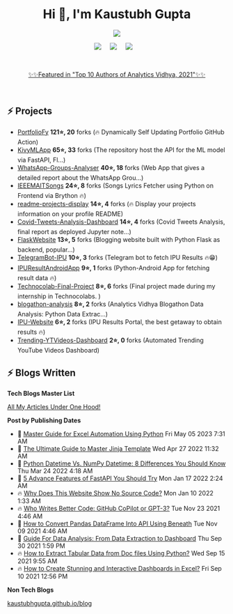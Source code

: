 <h1 align="center">Hi 👋, I'm Kaustubh Gupta</h1>
<p align="center">
<img src="https://github-readme-stats.vercel.app/api?username=kaustubhgupta&show_icons=true&theme=dark&count_private=true&include_all_commits=true&custom_title=Kaustubh%27s%20Stats">
</p>

<p align="center">
  <a target="_blank" href="https://www.linkedin.com/in/kaustubh-gupta"><img src="https://img.shields.io/badge/LinkedIn-0077B5?style=for-the-badge&logo=linkedin&logoColor=white" /></a>&nbsp;&nbsp;&nbsp;&nbsp;
  <a target="_blank" href="https://twitter.com/Kaustubh1828"><img src="https://img.shields.io/badge/Twitter-1DA1F2?style=for-the-badge&logo=twitter&logoColor=white" /></a>&nbsp;&nbsp;&nbsp;&nbsp;
     <a href="https://medium.com/@kaustubhgupta1828"><img src="https://img.shields.io/badge/Medium-12100E?style=for-the-badge&logo=medium&logoColor=white" /></a>&nbsp;&nbsp;&nbsp;&nbsp;
</p>
<br>
<p align="center">
  <a href="https://www.analyticsvidhya.com/blog/2021/12/top-data-science-guest-authors-of-2021/">✨✨Featured in "Top 10 Authors of Analytics Vidhya, 2021"✨✨</a>
</p>
<br>

## ⚡ Projects
<!-- PROJECTS START -->
* [PortfolioFy](https://github.com/kaustubhgupta/PortfolioFy) **121⭐, 20** forks (🔥 Dynamically Self Updating Portfolio GitHub Action) 
* [KivyMLApp](https://github.com/kaustubhgupta/KivyMLApp) **65⭐, 33** forks (The repository host the API for the ML model via FastAPI, Fl...) 
* [WhatsApp-Groups-Analyser](https://github.com/kaustubhgupta/WhatsApp-Groups-Analyser) **40⭐, 18** forks (Web App that gives a detailed report about the WhatsApp Grou...) 
* [IEEEMAITSongs](https://github.com/kaustubhgupta/IEEEMAITSongs) **24⭐, 8** forks (Songs Lyrics Fetcher using Python on Frontend via Brython 🔥) 
* [readme-projects-display](https://github.com/kaustubhgupta/readme-projects-display) **14⭐, 4** forks (🔥 Display your projects information on your profile README) 
* [Covid-Tweets-Analysis-Dashboard](https://github.com/kaustubhgupta/Covid-Tweets-Analysis-Dashboard) **14⭐, 4** forks (Covid Tweets Analysis, final report as deployed Jupyter note...) 
* [FlaskWebsite](https://github.com/kaustubhgupta/FlaskWebsite) **13⭐, 5** forks (Blogging website built with Python Flask as backend, popular...) 
* [TelegramBot-IPU](https://github.com/kaustubhgupta/TelegramBot-IPU) **10⭐, 3** forks (Telegram bot to fetch IPU Results 🔥😁) 
* [IPUResultAndroidApp](https://github.com/kaustubhgupta/IPUResultAndroidApp) **9⭐, 1** forks (Python-Android App for fetching result data 🔥) 
* [Technocolab-Final-Project](https://github.com/kaustubhgupta/Technocolab-Final-Project) **8⭐, 6** forks (Final project made during my internship in Technocolabs. ) 
* [blogathon-analysis](https://github.com/kaustubhgupta/blogathon-analysis) **8⭐, 2** forks (Analytics Vidhya Blogathon Data Analysis: Python Data Extrac...) 
* [IPU-Website](https://github.com/kaustubhgupta/IPU-Website) **6⭐, 2** forks (IPU Results Portal, the best getaway to obtain results 🔥) 
* [Trending-YTVideos-Dashboard](https://github.com/kaustubhgupta/Trending-YTVideos-Dashboard) **2⭐, 0** forks (Automated Trending YouTube Videos Dashboard)<!-- PROJECTS END -->
   
## ⚡ Blogs Written

**Tech Blogs Master List**
<p><a href="https://medium.com/@kaustubhgupta1828/all-my-articles-under-one-hood-f1ab2e5eac89"> All My Articles Under One Hood! </a></p>

**Post by Publishing Dates**
<!-- BLOG-POST-LIST:START -->
 - 🌮 [Master Guide for Excel Automation Using Python](https://www.analyticsvidhya.com/blog/2023/05/master-guide-for-excel-automation-using-python/) Fri May 05 2023 7:31 AM
 - 🚀 [The Ultimate Guide to Master Jinja Template](https://www.analyticsvidhya.com/blog/2022/04/the-ultimate-guide-to-master-jinja-template/) Wed Apr 27 2022 11:32 AM
 - 💫 [Python Datetime Vs. NumPy Datetime: 8 Differences You Should Know](https://python.plainenglish.io/python-numpy-datetime-8-differences-you-should-know-ecb4111eeeca?source=rss-603da2b47f57------2) Thu Mar 24 2022 4:18 AM
 - 🚀 [5 Advance Features of FastAPI You Should Try](https://levelup.gitconnected.com/5-advance-features-of-fastapi-you-should-try-7c0ac7eebb3e?source=rss-603da2b47f57------2) Mon Jan 17 2022 2:24 AM
 - 🔥 [Why Does This Website Show No Source Code?](https://medium.com/geekculture/why-does-this-website-show-no-source-code-a8bd5892d754?source=rss-603da2b47f57------2) Mon Jan 10 2022 1:33 AM
 - 🔥 [Who Writes Better Code: GitHub CoPilot or GPT-3?](https://python.plainenglish.io/who-writes-better-code-github-copilot-or-gpt-3-9e7441650c9b?source=rss-603da2b47f57------2) Tue Nov 23 2021 4:46 AM
 - 💯 [How to Convert Pandas DataFrame Into API Using Beneath](https://python.plainenglish.io/how-to-convert-pandas-dataframe-into-api-using-beneath-9982620221a4?source=rss-603da2b47f57------2) Tue Nov 09 2021 4:46 AM
 - 🌮 [Guide For Data Analysis: From Data Extraction to Dashboard](https://www.analyticsvidhya.com/blog/2021/09/guide-for-data-analysis-from-data-extraction-to-dashboard/) Thu Sep 30 2021 1:59 PM
 - 🔥 [How to Extract Tabular Data from Doc files Using Python?](https://www.analyticsvidhya.com/blog/2021/09/how-to-extract-tabular-data-from-doc-files-using-python/) Wed Sep 15 2021 9:55 AM
 - 🔥 [How to Create Stunning and Interactive Dashboards in Excel?](https://www.analyticsvidhya.com/blog/2021/09/how-to-create-stunning-and-interactive-dashboards-in-excel/) Fri Sep 10 2021 12:56 PM<!-- BLOG-POST-LIST:END -->
 
 **Non Tech Blogs**

[kaustubhgupta.github.io/blog](https://kaustubhgupta.github.io/blog/)
